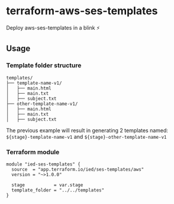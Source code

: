 # terraform-aws-ses-templates
Deploy aws-ses-templates in a blink ⚡️

## Usage

### Template folder structure
```ascii
templates/
├── template-name-v1/
│   ├── main.html
│   ├── main.txt
│   ├── subject.txt
├── other-template-name-v1/
│   ├── main.html
│   ├── main.txt
│   ├── subject.txt
```

The previous example will result in generating 2 templates named:
`${stage}-template-name-v1` and `${stage}-other-template-name-v1`

### Terraform module
```hcl
module "ied-ses-templates" {
  source  = "app.terraform.io/ied/ses-templates/aws"
  version = "~>1.0.0"

  stage           = var.stage
  template_folder = "../../templates"
}
```

